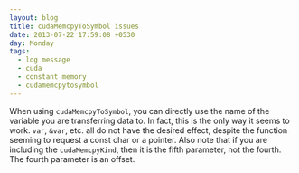 ```yaml
---
layout: blog
title: cudaMemcpyToSymbol issues
date: 2013-07-22 17:59:08 +0530
day: Monday
tags:
  - log message
  - cuda
  - constant memory
  - cudamemcpytosymbol
---
```


When using `cudaMemcpyToSymbol`, you can directly use the name of the variable you are transferring data to. In fact, this is the only way it seems to work. `var`, `&var`, etc. all do not have the desired effect, despite the function seeming to request a const char or a pointer. Also note that if you are including the `cudaMemcpyKind`, then it is the fifth parameter, not the fourth. The fourth parameter is an offset.
